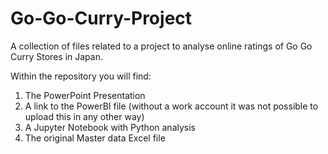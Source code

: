 # Go-Go-Curry-Project

A collection of files related to a project to analyse online ratings of Go Go Curry Stores in Japan. 

Within the repository you will find:
1. The PowerPoint Presentation
2. A link to the PowerBI file (without a work account it was not possible to upload this in any other way)
3. A Jupyter Notebook with Python analysis
4. The original Master data Excel file
